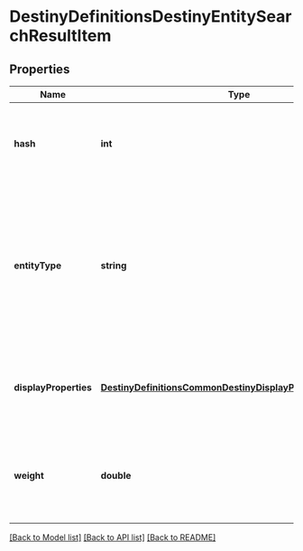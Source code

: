 # DestinyDefinitionsDestinyEntitySearchResultItem

## Properties
Name | Type | Description | Notes
------------ | ------------- | ------------- | -------------
**hash** | **int** | The hash identifier of the entity. You will use this to look up the DestinyDefinition relevant for the entity found. | [optional] 
**entityType** | **string** | The type of entity, returned as a string matching the DestinyDefinition&#39;s contract class name. You&#39;ll have to have your own mapping from class names to actually looking up those definitions in the manifest databases. | [optional] 
**displayProperties** | [**DestinyDefinitionsCommonDestinyDisplayPropertiesDefinition**](DestinyDefinitionsCommonDestinyDisplayPropertiesDefinition.md) | Basic display properties on the entity, so you don&#39;t have to look up the definition to show basic results for the item. | [optional] 
**weight** | **double** | The ranking value for sorting that we calculated using our relevance formula. This will hopefully get better with time and iteration. | [optional] 

[[Back to Model list]](../README.md#documentation-for-models) [[Back to API list]](../README.md#documentation-for-api-endpoints) [[Back to README]](../README.md)


